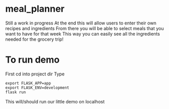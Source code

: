 # meal_planner

Still a work in progress
At the end this will allow users to enter their own recipes and ingredients
From there you will be able to select meals that you want to have for that week
This way you can easily see all the ingredients needed for the grocery trip!

# To run demo
First cd into project dir
Type
```
export FLASK_APP=app
export FLASK_ENV=development
flask run
```

This will/should run our little demo on localhost 
